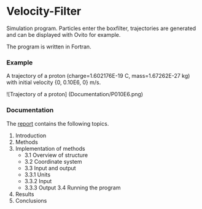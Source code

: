 # Velocity-Filter
Simulation program. Particles enter the boxfilter, trajectories are generated and can be displayed with Ovito for example.

The program is written in Fortran. 

### Example
A trajectory of a proton (charge=1.602176E-19 C, mass=1.67262E-27 kg) with initial velocity {0, 0.10E6, 0} m/s.

![Trajectory of a proton] (Documentation/P010E6.png)

### Documentation

The [report](Documentation/report.pdf) contains the following topics.

1. Introduction
2. Methods
3. Implementation of methods
   * 3.1 Overview of structure
   * 3.2 Coordinate system
   * 3.3 Input and output
   * 3.3.1 Units
   * 3.3.2 Input
   * 3.3.3 Output
3.4 Running the program
4. Results
5. Conclusions